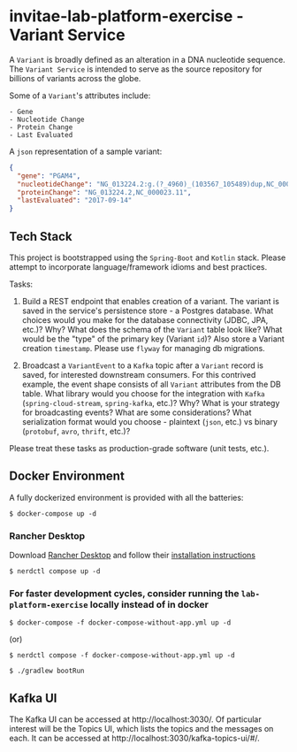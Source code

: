 # invitae-lab-platform-exercise - Variant Service

A `Variant` is broadly defined as an alteration in a DNA nucleotide sequence. The `Variant Service` is intended to serve
as the source repository for billions of variants across the globe.

Some of a `Variant`'s attributes include:

```
- Gene	
- Nucleotide Change	
- Protein Change	
- Last Evaluated
```

A `json` representation of a sample variant:

```json
{
  "gene": "PGAM4",
  "nucleotideChange": "NG_013224.2:g.(?_4960)_(103567_105489)dup,NC_000023.11:g.(?_77910656)_(78009263_78011185)dup",
  "proteinChange": "NG_013224.2,NC_000023.11",
  "lastEvaluated": "2017-09-14"
}
```

## Tech Stack

This project is bootstrapped using the `Spring-Boot` and `Kotlin` stack. Please attempt to incorporate
language/framework idioms and best practices.

Tasks:

1. Build a REST endpoint that enables creation of a variant. The variant is saved in the service's persistence store - a
   Postgres database. What choices would you make for the database connectivity (JDBC, JPA, etc.)? Why? What does the
   schema of the `Variant` table look like? What would be the "type" of the primary key (Variant `id`)? Also store a
   Variant creation `timestamp`. Please use `flyway` for managing db migrations.

2. Broadcast a `VariantEvent` to a `Kafka` topic after a `Variant` record is saved, for interested downstream consumers.
   For this contrived example, the event shape consists of all `Variant` attributes from the DB table. What library
   would you choose for the integration with `Kafka` (`spring-cloud-stream`, `spring-kafka`, etc.)? Why? What is your
   strategy for broadcasting events? What are some considerations? What serialization format would you choose -
   plaintext (`json`, etc.) vs binary (`protobuf`, `avro`, `thrift`, etc.)?

Please treat these tasks as production-grade software (unit tests, etc.).

## Docker Environment

A fully dockerized environment is provided with all the batteries:

```shell
$ docker-compose up -d
```

### Rancher Desktop
Download [Rancher Desktop](https://rancherdesktop.io/) and follow their [installation instructions](https://docs.rancherdesktop.io/tutorials/working-with-images/)

```shell
$ nerdctl compose up -d
```

### For faster development cycles, consider running the `lab-platform-exercise` locally instead of in docker

```shell
$ docker-compose -f docker-compose-without-app.yml up -d 
```
(or)
```shell
$ nerdctl compose -f docker-compose-without-app.yml up -d
```
`$ ./gradlew bootRun`

## Kafka UI

The Kafka UI can be accessed at http://localhost:3030/. Of particular interest will be the Topics UI, which lists the
topics and the messages on each. It can be accessed at http://localhost:3030/kafka-topics-ui/#/.
